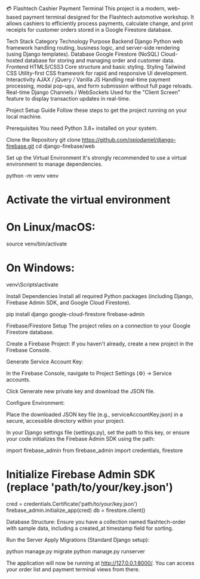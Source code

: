 💳 Flashtech Cashier Payment Terminal
This project is a modern, web-based payment terminal designed for the Flashtech automotive workshop. It allows cashiers to efficiently process payments, calculate change, and print receipts for customer orders stored in a Google Firestore database.

Tech Stack
Category	Technology	Purpose
Backend	Django	Python web framework handling routing, business logic, and server-side rendering (using Django templates).
Database	Google Firestore (NoSQL)	Cloud-hosted database for storing and managing order and customer data.
Frontend	HTML5/CSS3	Core structure and basic styling.
Styling	Tailwind CSS	Utility-first CSS framework for rapid and responsive UI development.
Interactivity	AJAX / jQuery / Vanilla JS	Handling real-time payment processing, modal pop-ups, and form submission without full page reloads.
Real-time	Django Channels / WebSockets	Used for the "Client Screen" feature to display transaction updates in real-time.

Project Setup Guide
Follow these steps to get the project running on your local machine.

Prerequisites
You need Python 3.8+ installed on your system.

Clone the Repository
git clone https://github.com/opiodaniel/django-firebase.git
cd django-firebase/web

Set up the Virtual Environment
It's strongly recommended to use a virtual environment to manage dependencies.

python -m venv venv

# Activate the virtual environment
# On Linux/macOS:
source venv/bin/activate
# On Windows:
venv\Scripts\activate

Install Dependencies
Install all required Python packages (including Django, Firebase Admin SDK, and Google Cloud Firestore).

pip install django google-cloud-firestore firebase-admin

Firebase/Firestore Setup
The project relies on a connection to your Google Firestore database.

Create a Firebase Project: If you haven't already, create a new project in the Firebase Console.

Generate Service Account Key:

In the Firebase Console, navigate to Project Settings (⚙️) -> Service accounts.

Click Generate new private key and download the JSON file.

Configure Environment:

Place the downloaded JSON key file (e.g., serviceAccountKey.json) in a secure, accessible directory within your project.

In your Django settings file (settings.py), set the path to this key, or ensure your code initializes the Firebase Admin SDK using the path:

import firebase_admin
from firebase_admin import credentials, firestore

# Initialize Firebase Admin SDK (replace 'path/to/your/key.json')
cred = credentials.Certificate('path/to/your/key.json')
firebase_admin.initialize_app(cred)
db = firestore.client()

Database Structure: Ensure you have a collection named flashtech-order with sample data, including a created_at timestamp field for sorting.

Run the Server
Apply Migrations (Standard Django setup):

python manage.py migrate
python manage.py runserver

The application will now be running at http://127.0.0.1:8000/. You can access your order list and payment terminal views from there.